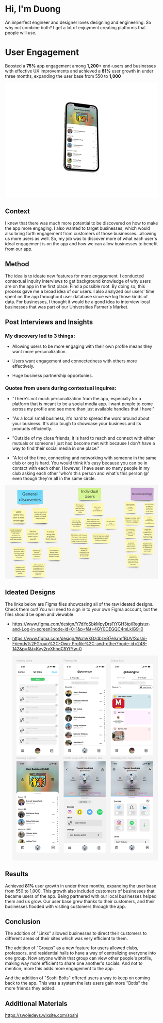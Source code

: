 # Hi, I'm Duong
An imperfect engineer and designer loves designing and engineering. So why not combine both? I get a lot of enjoyment creating platforms that people will use.

# User Engagement 

Boosted a **75%** app engagement among **1,200+** end-users and businesses with effective UX improvements and achieved a **81%** user growth in under three months, expanding the user base from 550 to **1,000**

![my image](https://github.com/dvu28/soshi-user-engagement/blob/84d806eccac4b98213bc4910f493196fa1fd7454/mockrocket-capture.png)

## Context 

I knew that there was much more potential to be discovered on how to make the app more engaging. I also wanted to target businesses, which would also bring forth engagement from customers of those businesses...allowing us more users as well. So, my job was to discover more of what each user's ideal engagement is on the app and how we can allow businesses to benefit from our app. 

## Method 

The idea is to ideate new features for more engagement. I conducted contextual inquiry interviews to get background knowledge of why users are on the app in the first place. Find a possible root. By doing so, this process gave me a broad idea of our users. I also analyzed our users' time spent on the app throughout user database since we log those kinds of data. For businesses, I thought it would be a good idea to interview local businesses that was part of our Universities Farmer's Market. 

## Post Interviews and Insights

### My discovery led to 3 things: 

- Allowing users to be more engaging with their own profile means they want more personalization.  

- Users want engagement and connectedness with others more effectively. 

- Huge business partnership opportunies. 

### Quotes from users during contextual inquires: 

- "There's not much personalization from the app, especially for a platform that is meant to be a social media app. I want people to come across my profile and see more than just available handles that I have." 

- "As a local small business, it's hard to spread the word around about your business. It's also tough to showcase your business and its products efficiently. 

- "Outside of my close friends, it is hard to reach and connect with either mutuals or someone I just had become met with because I don't have a way to find their social media in one place." 

- "A lot of the time, connecting and networking with someone in the same club or org is hard. You would think it's easy because you can be in contact with each other. However, I have seen so many people in my club asking each other 'who's this person and what's this person @' even though they're all in the same circle.

![my image](https://github.com/dvu28/soshi-user-engagement/blob/ba93d0552b08cf098a717ee24db785429139c484/Screenshot%202025-01-03%20085907.png)

## Ideated Designs 

The links below are Figma files showcasing all of the raw ideated designs. Check them out! You will need to sign in to your own Figma account, but the files should be open and viewable. 

- https://www.figma.com/design/Y7dYcSbkMpyDrsTtYGH3tp/Register-and-Log-in-screen?node-id=0-1&p=f&t=4GY0CEGQC4mLklG9-0 
- https://www.figma.com/design/WcmVkGzdbzvB7elsrmfBUV/Soshi-Friends%2FGroup%2C-Own-Profile%2C-and-other?node-id=248-142&p=f&t=Kvy2rvXhhoC5YfYw-0

  ![my image](https://github.com/dvu28/soshi-user-engagement/blob/de3e8d499e70ac604a7448f68d05f3db58b6c33b/Screenshot%202025-01-03%20104310.png)

## Results 

Achieved **81%** user growth in under three months, expanding the user base from 550 to 1,000. This growth also included customers of businesses that became users of the app. Being partnered with our local businesses helped them and us grow. Our user base grew thanks to their customers, and their businesses flooded with visiting customers through the app. 

## Conclusion
The addition of "Links" allowed businesses to direct their customers to different areas of their sites which was very efficient to them.

The addition of "Groups" as a new feature for users allowed clubs, professors, and residential halls to have a way of centralizing everyone into one group. Now anyone within that group can view other people's profile, making way more efficient to share one another's socials. And not to mention, more this adds more engagement to the app.

And the addition of "Soshi Bolts" offered users a way to keep on coming back to the app. This was a system the lets users gain more "Botls" the more friends they added.

## Additional Materials
https://swoledevs.wixsite.com/soshi
